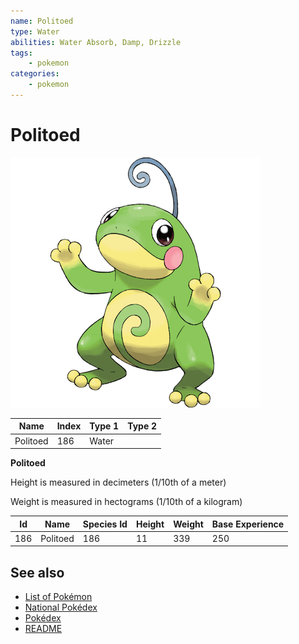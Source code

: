 ```yaml
---
name: Politoed
type: Water
abilities: Water Absorb, Damp, Drizzle
tags:
    - pokemon
categories:
    - pokemon
---
```


# Politoed


![Politoed](images/186.png)

| **Name** | **Index** | **Type 1** | **Type 2** |
|----|----|----|----|
| Politoed | 186 | Water  |  |

**Politoed** 


Height is measured in decimeters (1/10th of a meter)

Weight is measured in hectograms (1/10th of a kilogram)

| **Id** | **Name** | **Species Id** | **Height** | **Weight** | **Base Experience** |
|--------|----------|----------------|------------|------------|---------------------|
| 186 | Politoed | 186 | 11 | 339 | 250 |


## See also

- [List of Pokémon](../pokemon.md)
- [National Pokédex](../national_pokedex.md)
- [Pokédex](../pokedex.md)
- [README](../README.md)
